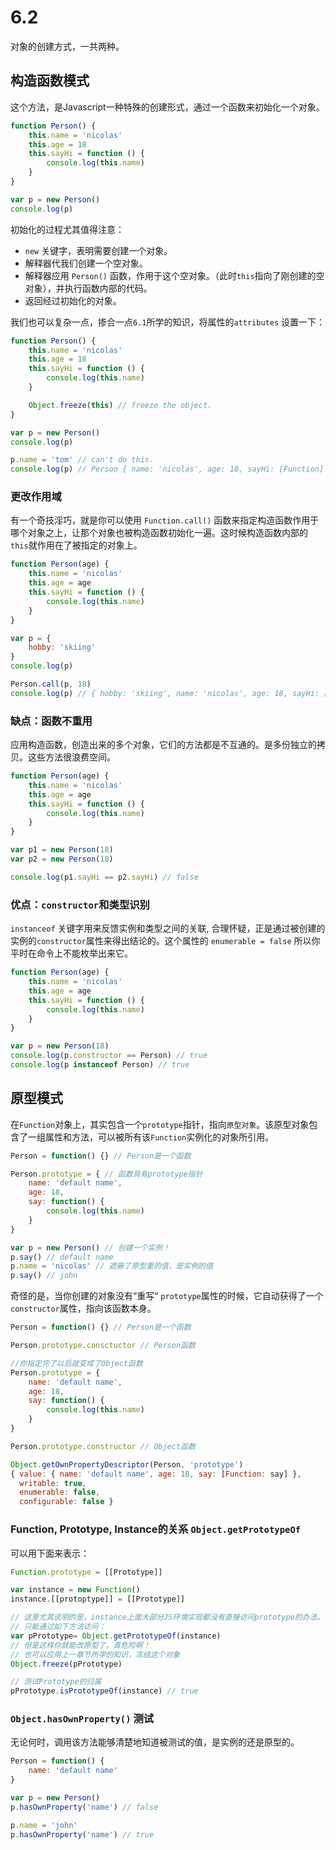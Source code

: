 # 6.2
对象的创建方式，一共两种。

## 构造函数模式
这个方法，是Javascript一种特殊的创建形式，通过一个函数来初始化一个对象。
```javascript
function Person() {
    this.name = 'nicolas'
    this.age = 18
    this.sayHi = function () {
        console.log(this.name)
    }
}

var p = new Person()
console.log(p)
```
初始化的过程尤其值得注意：

- `new` 关键字，表明需要创建一个对象。
- 解释器代我们创建一个空对象。
- 解释器应用 `Person()` 函数，作用于这个空对象。（此时`this`指向了刚创建的空对象），并执行函数内部的代码。
- 返回经过初始化的对象。

我们也可以复杂一点，掺合一点`6.1`所学的知识，将属性的`attributes` 设置一下：

```javascript
function Person() {
    this.name = 'nicolas'
    this.age = 18
    this.sayHi = function () {
        console.log(this.name)
    }

    Object.freeze(this) // freeze the object.
}

var p = new Person()
console.log(p)

p.name = 'tom' // can't do this.
console.log(p) // Person { name: 'nicolas', age: 18, sayHi: [Function] }
```

### 更改作用域

有一个奇技淫巧，就是你可以使用 `Function.call()` 函数来指定构造函数作用于哪个对象之上，让那个对象也被构造函数初始化一遍。这时候构造函数内部的`this`就作用在了被指定的对象上。

```javascript
function Person(age) {
    this.name = 'nicolas'
    this.age = age
    this.sayHi = function () {
        console.log(this.name)
    }
}

var p = {
    hobby: 'skiing'
}
console.log(p)

Person.call(p, 18)
console.log(p) // { hobby: 'skiing', name: 'nicolas', age: 18, sayHi: [Function] }
```

### 缺点：函数不重用

应用构造函数，创造出来的多个对象，它们的方法都是不互通的。是多份独立的拷贝。这些方法很浪费空间。

```javascript
function Person(age) {
    this.name = 'nicolas'
    this.age = age
    this.sayHi = function () {
        console.log(this.name)
    }
}

var p1 = new Person(18)
var p2 = new Person(18)

console.log(p1.sayHi == p2.sayHi) // false
```

### 优点：`constructor`和类型识别

`instanceof` 关键字用来反馈实例和类型之间的关联, 合理怀疑，正是通过被创建的实例的`constructor`属性来得出结论的。这个属性的 `enumerable = false` 所以你平时在命令上不能枚举出来它。

```javascript
function Person(age) {
    this.name = 'nicolas'
    this.age = age
    this.sayHi = function () {
        console.log(this.name)
    }
}

var p = new Person(18)
console.log(p.constructor == Person) // true
console.log(p instanceof Person) // true
```

## 原型模式

在`Function`对象上，其实包含一个`prototype`指针，指向`原型对象`。该原型对象包含了一组属性和方法，可以被所有该`Function`实例化的对象所引用。

```javascript
Person = function() {} // Person是一个函数

Person.prototype = { // 函数具有prototype指针
    name: 'default name',
    age: 18,
    say: function() {
        console.log(this.name)
    }
}

var p = new Person() // 创建一个实例！
p.say() // default name
p.name = 'nicolas' // 遮蔽了原型重的值，是实例的值
p.say() // john
```

奇怪的是，当你创建的对象没有“重写“ `prototype`属性的时候，它自动获得了一个`constructor`属性，指向该函数本身。

```javascript
Person = function() {} // Person是一个函数

Person.prototype.consctuctor // Person函数

//你指定完了以后就变成了Object函数
Person.prototype = {
    name: 'default name',
    age: 18,
    say: function() {
        console.log(this.name)
    }
}

Person.prototype.constructor // Object函数

Object.getOwnPropertyDescriptor(Person, 'prototype')
{ value: { name: 'default name', age: 18, say: [Function: say] },
  writable: true,
  enumerable: false,
  configurable: false }
```

### Function, Prototype, Instance的关系 `Object.getPrototypeOf`
可以用下面来表示：
```javascript
Function.prototype = [[Prototype]]

var instance = new Function()
instance.[[protoptype]] = [[Prototype]]

// 这里尤其说明的是，instance上面大部分JS环境实现都没有直接访问prototype的办法。
// 只能通过如下方法访问：
var pPrototype= Object.getPrototypeOf(instance)
// 但是这样你就能改原型了，真危险啊！
// 也可以应用上一章节所学的知识，冻结这个对象
Object.freeze(pPrototype)

// 测试Prototype的归属
pPrototype.isPrototypeOf(instance) // true
```

### `Object.hasOwnProperty()` 测试
无论何时，调用该方法能够清楚地知道被测试的值，是实例的还是原型的。
```javascript
Person = function() {
    name: 'default name'
}

var p = new Person()
p.hasOwnProperty('name') // false

p.name = 'john'
p.hasOwnProperty('name') // true
```
